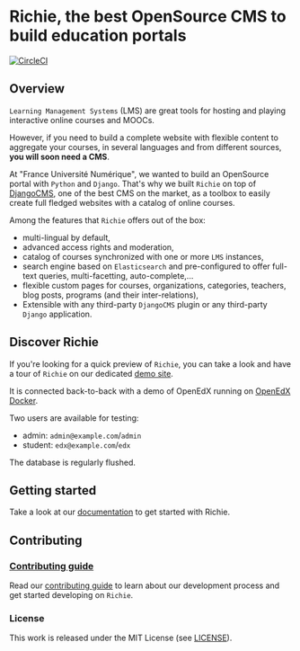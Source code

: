 # Richie, the best OpenSource CMS to build education portals

[![CircleCI](https://circleci.com/gh/openfun/richie/tree/master.svg?style=svg)](https://circleci.com/gh/openfun/richie/tree/master)

## Overview

`Learning Management Systems` (LMS) are great tools for hosting and playing interactive online
courses and MOOCs.

However, if you need to build a complete website with flexible content to aggregate your courses,
in several languages and from different sources, **you will soon need a CMS**.

At "France Université Numérique", we wanted to build an OpenSource portal with `Python` and
`Django`. That's why we built `Richie` on top of [DjangoCMS](https://www.django-cms.org), one of
the best CMS on the market, as a toolbox to easily create full fledged websites with a catalog of
online courses.

Among the features that `Richie` offers out of the box:

- multi-lingual by default,
- advanced access rights and moderation,
- catalog of courses synchronized with one or more `LMS` instances,
- search engine based on `Elasticsearch` and pre-configured to offer full-text queries,
  multi-facetting, auto-complete,...
- flexible custom pages for courses, organizations, categories, teachers, blog posts,
  programs (and their inter-relations),
- Extensible with any third-party `DjangoCMS` plugin or any third-party `Django` application.

## Discover Richie

If you're looking for a quick preview of `Richie`, you can take a look and have a tour of
`Richie` on our dedicated [demo site](https://demo.richie.education).

It is connected back-to-back with a demo of OpenEdX running on
[OpenEdX Docker](https://github.com/openfun/openedx-docker).

Two users are available for testing:

- admin: `admin@example.com`/`admin`
- student: `edx@example.com`/`edx`

The database is regularly flushed.

## Getting started

Take a look at our [documentation](https://richie.education/docs/discover) to get started with Richie.

## Contributing

### [Contributing guide](https://richie.education/docs/contributing-guide)

Read our [contributing guide](https://richie.education/docs/contributing-guide) to learn about our development process and get started developing on `Richie`.

### License

This work is released under the MIT License (see [LICENSE](./LICENSE)).
